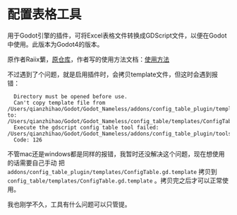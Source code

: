 # 配置表格工具

用于Godot引擎的插件，可将Excel表格文件转换成GDScript文件，以便在Godot中使用。此版本为Godot4的版本。

原作者Raiix蘩，[原仓库](https://github.com/rayxuln/Config-Table-Plugin)，作者写的使用方法文档：[使用方法](https://www.bilibili.com/read/cv1429700)

不过遇到了个问题，就是启用插件时，会拷贝template文件，但这时会遇到报错：

```
  Directory must be opened before use.
  Can't copy template file from /Users/qianzhihao/Godot/Godot_Nameless/addons/config_table_plugin/templates/ConfigTable.gd.template to: /Users/qianzhihao/Godot/Godot_Nameless/config_table/templates/ConfigTable.gd.template
  Execute the gdscript config table tool failed: /Users/qianzhihao/Godot/Godot_Nameless/addons/config_table_plugin/tools/gdscript_config_table_tool/GDScriptConfigTableTool.exe
  Code: 126
```

不管mac还是windows都是同样的报错，我暂时还没解决这个问题，现在想使用的话需要自己手动 把`addons/config_table_plugin/templates/ConfigTable.gd.template` 拷贝到 `config_table/templates/ConfigTable.gd.template` 。拷贝完之后才可以正常使用。

我也刚学不久，工具有什么问题可以只管提。